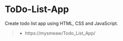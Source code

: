 # ToDo-List-App
Create todo list app using HTML, CSS and JavaScript.
> * https://mysmeaw/Todo_List_App/
